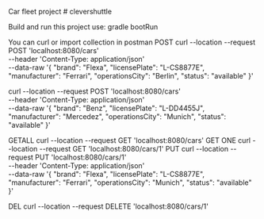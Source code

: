 Car fleet project # clevershuttle

Build and run this project use:
  gradle bootRun

You can curl or import collection in postman
POST
curl --location --request POST 'localhost:8080/cars' \
--header 'Content-Type: application/json' \
--data-raw '{
"brand": "Flexa",
"licensePlate": "L-CS8877E",
"manufacturer": "Ferrari",
"operationsCity": "Berlin",
"status": "available"
}'

curl --location --request POST 'localhost:8080/cars' \
--header 'Content-Type: application/json' \
--data-raw '{
"brand": "Benz",
"licensePlate": "L-DD4455J",
"manufacturer": "Mercedez",
"operationsCity": "Munich",
"status": "available"
}'

GETALL
curl --location --request GET 'localhost:8080/cars'
GET ONE
curl --location --request GET 'localhost:8080/cars/1'
PUT
curl --location --request PUT 'localhost:8080/cars/1' \
--header 'Content-Type: application/json' \
--data-raw '{
"brand": "Flexa",
"licensePlate": "L-CS8877E",
"manufacturer": "Ferrari",
"operationsCity": "Munich",
"status": "available"
}'

DEL
curl --location --request DELETE 'localhost:8080/cars/1'

